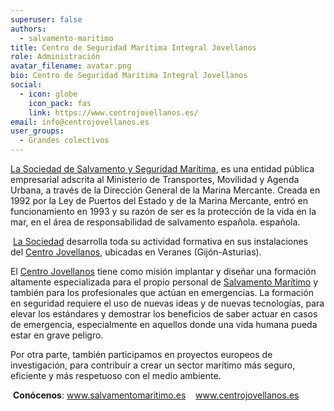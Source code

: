 ```yaml
---
superuser: false
authors:
  - salvamento-maritimo
title: Centro de Seguridad Marítima Integral Jovellanos
role: Administración
avatar_filename: avatar.png
bio: Centro de Seguridad Marítima Integral Jovellanos
social:
  - icon: globe
    icon_pack: fas
    link: https://www.centrojovellanos.es/
email: info@centrojovellanos.es
user_groups:
  - Grandes colectivos
---
```

<!-- corta y pega de su correo-->

[La Sociedad de Salvamento y Seguridad Marítima](http://www.salvamentomaritimo.es/), es una entidad pública empresarial adscrita al Ministerio de Transportes, Movilidad y Agenda Urbana, a través de la Dirección General de la Marina Mercante. Creada en 1992 por la Ley de Puertos del Estado y de la Marina Mercante, entró en funcionamiento en 1993 y su razón de ser es la protección de la vida en la mar, en el área de responsabilidad de salvamento española. española.

 [La Sociedad](http://www.salvamentomaritimo.es/) desarrolla toda su actividad formativa en sus instalaciones del [Centro Jovellanos](https://www.centrojovellanos.es/home), ubicadas en Veranes (Gijón-Asturias).

El [Centro Jovellanos](https://www.centrojovellanos.es/home) tiene como misión implantar y diseñar una formación altamente especializada para el propio personal de [Salvamento Marítimo](http://www.salvamentomaritimo.es/conocenos#nuestros-medios) y también para los profesionales que actúan en emergencias. La formación en seguridad requiere el uso de nuevas ideas y de nuevas tecnologías, para elevar los estándares y demostrar los beneficios de saber actuar en casos de emergencia, especialmente en aquellos donde una vida humana pueda estar en grave peligro.

Por otra parte, también participamos en proyectos europeos de investigación, para contribuir a crear un sector marítimo más seguro, eficiente y más respetuoso con el medio ambiente.

 **Conócenos**: [www.​salvamentomaritimo.es](http://www.salvamentomaritimo.es/)    [www.​centrojovellanos.es](http://www.centrojovellanos.es/)